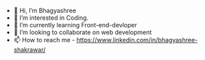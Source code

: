 - 👋 Hi, I’m Bhagyashree
- 👀 I’m interested in Coding.
- 🌱 I’m currently learning Front-end-devloper
- 💞️ I’m looking to collaborate on web development
- 📫 How to reach me - https://www.linkedin.com/in/bhagyashree-shakrawar/

<!---
bhagya099/bhagya099 is a ✨ special ✨ repository because its `README.md` (this file) appears on your GitHub profile.
You can click the Preview link to take a look at your changes.
--->
